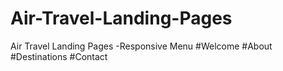 # Air-Travel-Landing-Pages
Air Travel Landing Pages -Responsive Menu #Welcome #About #Destinations #Contact

